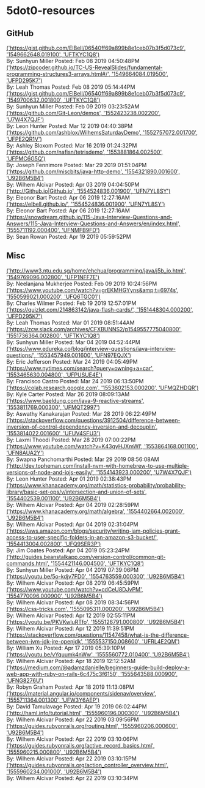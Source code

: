 # 5dot0-resources 



## GitHub

[('https://gist.github.com/ElBell/06540ff69a899b8e1ceb07b3f5d073c9', '1549662648.019100', 'UFTKYC1Q8')](https://gist.github.com/ElBell/06540ff69a899b8e1ceb07b3f5d073c9)<br/>By: Sunhyun Miller Posted: Feb 08 2019 04:50:48PM<br/>[('https://zipcoder.github.io/TC-US-RevealSlides/fundamental-programming-structures3-arrays.html#/', '1549664084.019500', 'UFPD295K7')](https://zipcoder.github.io/TC-US-RevealSlides/fundamental-programming-structures3-arrays.html#/)<br/>By: Leah Thomas Posted: Feb 08 2019 05:14:44PM<br/>[('https://gist.github.com/ElBell/06540ff69a899b8e1ceb07b3f5d073c9', '1549700632.001800', 'UFTKYC1Q8')](https://gist.github.com/ElBell/06540ff69a899b8e1ceb07b3f5d073c9)<br/>By: Sunhyun Miller Posted: Feb 09 2019 03:23:52AM<br/>[('https://github.com/Git-Leon/demos', '1552423238.002200', 'U7W4X7QJF')](https://github.com/Git-Leon/demos)<br/>By: Leon Hunter Posted: Mar 12 2019 04:40:38PM<br/>[('https://github.com/ashblox/WilhemsSaturdayDemo', '1552757072.001700', 'UFPE2QR1V')](https://github.com/ashblox/WilhemsSaturdayDemo)<br/>By: Ashley Bloxom Posted: Mar 16 2019 01:24:32PM<br/>[('https://github.com/nafisn/tetrisdemo', '1553881864.002500', 'UFPMC6G5Q')](https://github.com/nafisn/tetrisdemo)<br/>By: Joseph Fennimore Posted: Mar 29 2019 01:51:04PM<br/>[('https://github.com/miscbits/java-http-demo', '1554321890.001600', 'U92B6M5B4')](https://github.com/miscbits/java-http-demo)<br/>By: Wilhem Alcivar Posted: Apr 03 2019 04:04:50PM<br/>[('http://Github.io|Github.io', '1554524836.001900', 'UFN7YL8SY')](http://Github.io|Github.io)<br/>By: Eleonor Bart Posted: Apr 06 2019 12:27:16AM<br/>[('https://elbell.github.io/', '1554524836.001900', 'UFN7YL8SY')](https://elbell.github.io/)<br/>By: Eleonor Bart Posted: Apr 06 2019 12:27:16AM<br/>[('https://snowdream.github.io/115-Java-Interview-Questions-and-Answers/115-Java-Interview-Questions-and-Answers/en/index.html', '1555711192.000400', 'UFNMFB9FD')](https://snowdream.github.io/115-Java-Interview-Questions-and-Answers/115-Java-Interview-Questions-and-Answers/en/index.html)<br/>By: Sean Rowan Posted: Apr 19 2019 05:59:52PM<br/>

## Misc 

[('http://www3.ntu.edu.sg/home/ehchua/programming/java/j5b_io.html', '1549769096.002800', 'UFP1NFF7E')](http://www3.ntu.edu.sg/home/ehchua/programming/java/j5b_io.html)<br/>By: Neelanjana Mukherjee Posted: Feb 09 2019 10:24:56PM<br/>[('https://www.youtube.com/watch?v=grEKMHGYyns&amp;t=6974s', '1550599021.000200', 'UFQ6TGC01')](https://www.youtube.com/watch?v=grEKMHGYyns&amp;t=6974s)<br/>By: Charles Wilmer Posted: Feb 19 2019 12:57:01PM<br/>[('https://quizlet.com/214863142/java-flash-cards/', '1551448304.000200', 'UFPD295K7')](https://quizlet.com/214863142/java-flash-cards/)<br/>By: Leah Thomas Posted: Mar 01 2019 08:51:44AM<br/>[('https://zcw.slack.com/archives/CFXBUNNS2/p1549557775040800', '1551736364.002800', 'UFTKYC1Q8')](https://zcw.slack.com/archives/CFXBUNNS2/p1549557775040800)<br/>By: Sunhyun Miller Posted: Mar 04 2019 04:52:44PM<br/>[('https://www.edureka.co/blog/interview-questions/java-interview-questions/', '1553457949.001600', 'UFN97EQJX')](https://www.edureka.co/blog/interview-questions/java-interview-questions/)<br/>By: Eric Jefferson Posted: Mar 24 2019 04:05:49PM<br/>[('https://www.nytimes.com/search?query=owning+a+car', '1553465630.004800', 'UFPUSUE4E')](https://www.nytimes.com/search?query=owning+a+car)<br/>By: Francisco Castro Posted: Mar 24 2019 06:13:50PM<br/>[('https://colab.research.google.com', '1553602153.000200', 'UFMQZHDQR')](https://colab.research.google.com)<br/>By: Kyle Carter Posted: Mar 26 2019 08:09:13AM<br/>[('https://www.baeldung.com/java-9-reactive-streams', '1553811769.000300', 'UFMQT2997')](https://www.baeldung.com/java-9-reactive-streams)<br/>By: Aswathy Kanakarajan Posted: Mar 28 2019 06:22:49PM<br/>[('https://stackoverflow.com/questions/3912504/difference-between-inversion-of-control-dependency-inversion-and-decouplin', '1553814022.001600', 'UFUV4SFU3')](https://stackoverflow.com/questions/3912504/difference-between-inversion-of-control-dependency-inversion-and-decouplin)<br/>By: Laxmi Thoodi Posted: Mar 28 2019 07:00:22PM<br/>[('https://www.youtube.com/watch?v=K43qyHJXmWI', '1553864168.001100', 'UFN8AUA2Y')](https://www.youtube.com/watch?v=K43qyHJXmWI)<br/>By: Swapna Panchomarthi Posted: Mar 29 2019 08:56:08AM<br/>[('http://dev.topheman.com/install-nvm-with-homebrew-to-use-multiple-versions-of-node-and-iojs-easily/', '1554143923.000200', 'U7W4X7QJF')](http://dev.topheman.com/install-nvm-with-homebrew-to-use-multiple-versions-of-node-and-iojs-easily/)<br/>By: Leon Hunter Posted: Apr 01 2019 02:38:43PM<br/>[('https://www.khanacademy.org/math/statistics-probability/probability-library/basic-set-ops/v/intersection-and-union-of-sets', '1554402539.001100', 'U92B6M5B4')](https://www.khanacademy.org/math/statistics-probability/probability-library/basic-set-ops/v/intersection-and-union-of-sets)<br/>By: Wilhem Alcivar Posted: Apr 04 2019 02:28:59PM<br/>[('https://www.khanacademy.org/math/algebra', '1554402664.002000', 'U92B6M5B4')](https://www.khanacademy.org/math/algebra)<br/>By: Wilhem Alcivar Posted: Apr 04 2019 02:31:04PM<br/>[('https://aws.amazon.com/blogs/security/writing-iam-policies-grant-access-to-user-specific-folders-in-an-amazon-s3-bucket/', '1554413004.002800', 'UFQ9SER3P')](https://aws.amazon.com/blogs/security/writing-iam-policies-grant-access-to-user-specific-folders-in-an-amazon-s3-bucket/)<br/>By: Jim Coates Posted: Apr 04 2019 05:23:24PM<br/>[('http://guides.beanstalkapp.com/version-control/common-git-commands.html', '1554421146.004500', 'UFTKYC1Q8')](http://guides.beanstalkapp.com/version-control/common-git-commands.html)<br/>By: Sunhyun Miller Posted: Apr 04 2019 07:39:06PM<br/>[('https://youtu.be/5o-kdjv7FD0', '1554763559.000300', 'U92B6M5B4')](https://youtu.be/5o-kdjv7FD0)<br/>By: Wilhem Alcivar Posted: Apr 08 2019 06:45:59PM<br/>[('https://www.youtube.com/watch?v=cdCeU8DJvPM', '1554770096.000900', 'U92B6M5B4')](https://www.youtube.com/watch?v=cdCeU8DJvPM)<br/>By: Wilhem Alcivar Posted: Apr 08 2019 08:34:56PM<br/>[('https://css-tricks.com', '1555095311.000200', 'U92B6M5B4')](https://css-tricks.com)<br/>By: Wilhem Alcivar Posted: Apr 12 2019 02:55:11PM<br/>[('https://youtu.be/PKVKwluRTfo', '1555126791.000800', 'U92B6M5B4')](https://youtu.be/PKVKwluRTfo)<br/>By: Wilhem Alcivar Posted: Apr 12 2019 11:39:51PM<br/>[('https://stackoverflow.com/questions/11547458/what-is-the-difference-between-jvm-jdk-jre-openjdk', '1555537150.008600', 'UFRL4E2QM')](https://stackoverflow.com/questions/11547458/what-is-the-difference-between-jvm-jdk-jre-openjdk)<br/>By: William Xu Posted: Apr 17 2019 05:39:10PM<br/>[('https://youtu.be/vYquumk4nWw', '1555560772.010400', 'U92B6M5B4')](https://youtu.be/vYquumk4nWw)<br/>By: Wilhem Alcivar Posted: Apr 18 2019 12:12:52AM<br/>[('https://medium.com/@adamzdanielle/beginners-guide-build-deploy-a-web-app-with-ruby-on-rails-6c475c3f6150', '1555643588.000900', 'UFNG8276U')](https://medium.com/@adamzdanielle/beginners-guide-build-deploy-a-web-app-with-ruby-on-rails-6c475c3f6150)<br/>By: Robyn Graham Posted: Apr 18 2019 11:13:08PM<br/>[('https://material.angular.io/components/sidenav/overview', '1555711364.001300', 'UFW3Y6AEP')](https://material.angular.io/components/sidenav/overview)<br/>By: David Tamulavage Posted: Apr 19 2019 06:02:44PM<br/>[('http://haml.info/tutorial.html', '1555960196.000300', 'U92B6M5B4')](http://haml.info/tutorial.html)<br/>By: Wilhem Alcivar Posted: Apr 22 2019 03:09:56PM<br/>[('https://guides.rubyonrails.org/routing.html', '1555960206.000600', 'U92B6M5B4')](https://guides.rubyonrails.org/routing.html)<br/>By: Wilhem Alcivar Posted: Apr 22 2019 03:10:06PM<br/>[('https://guides.rubyonrails.org/active_record_basics.html', '1555960215.000800', 'U92B6M5B4')](https://guides.rubyonrails.org/active_record_basics.html)<br/>By: Wilhem Alcivar Posted: Apr 22 2019 03:10:15PM<br/>[('https://guides.rubyonrails.org/action_controller_overview.html', '1555960234.001000', 'U92B6M5B4')](https://guides.rubyonrails.org/action_controller_overview.html)<br/>By: Wilhem Alcivar Posted: Apr 22 2019 03:10:34PM<br/>